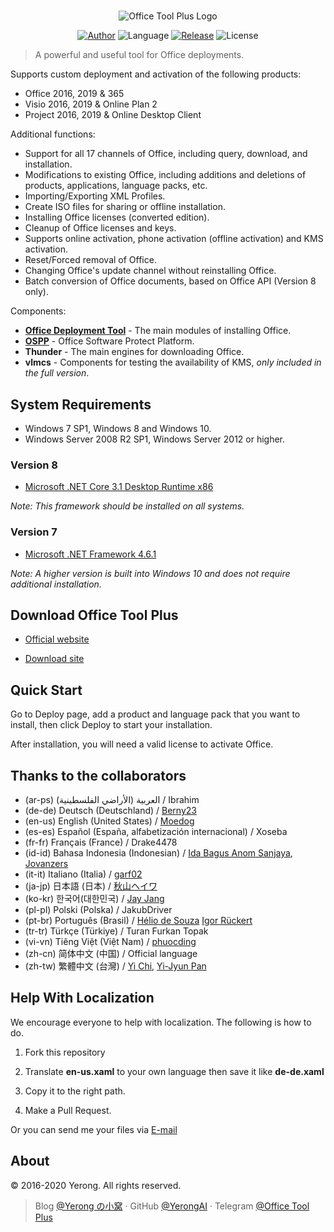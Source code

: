 #

<p align="center">
<img alt="Office Tool Plus Logo" src="https://otp.landian.vip/static/images/logo.png"/>
</p>

<p align="center">
<a href="https://www.coolhub.top/" target="_blank"><img alt="Author" src="https://img.shields.io/badge/Author-Yerong-blue?style=flat-square"/></a>
<img alt="Language" src="https://img.shields.io/badge/Language-C%23-green?style=flat-square"/>
<a href="https://otp.landian.vip/" target="_blank"><img alt="Release" src="https://img.shields.io/github/v/release/YerongAI/Office-Tool?style=flat-square"/></a>
<img alt="License" src="https://img.shields.io/github/license/YerongAI/Office-Tool?style=flat-square"/>
</p>

> A powerful and useful tool for Office deployments.

Supports custom deployment and activation of the following products:

- Office 2016, 2019 & 365
- Visio 2016, 2019 & Online Plan 2
- Project 2016, 2019 & Online Desktop Client

Additional functions:

- Support for all 17 channels of Office, including query, download, and installation.
- Modifications to existing Office, including additions and deletions of products, applications, language packs, etc.
- Importing/Exporting XML Profiles.
- Create ISO files for sharing or offline installation.
- Installing Office licenses (converted edition).
- Cleanup of Office licenses and keys.
- Supports online activation, phone activation (offline activation) and KMS activation.
- Reset/Forced removal of Office.
- Changing Office's update channel without reinstalling Office.
- Batch conversion of Office documents, based on Office API (Version 8 only).

Components:

- **[Office Deployment Tool](https://docs.microsoft.com/en-us/deployoffice/overview-office-deployment-tool)** - The main modules of installing Office.
- **[OSPP](https://docs.microsoft.com/en-us/DeployOffice/vlactivation/tools-to-manage-volume-activation-of-office)** - Office Software Protect Platform.
- **Thunder** - The main engines for downloading Office.
- **vlmcs** - Components for testing the availability of KMS, *only included in the full version*.

## System Requirements

- Windows 7 SP1, Windows 8 and Windows 10.
- Windows Server 2008 R2 SP1, Windows Server 2012 or higher.

### Version 8

- [Microsoft .NET Core 3.1 Desktop Runtime x86](https://dotnet.microsoft.com/download/dotnet-core/3.1)

*Note: This framework should be installed on all systems.*

### Version 7

- [Microsoft .NET Framework 4.6.1](http://go.microsoft.com/fwlink/?LinkId=780597)

*Note: A higher version is built into Windows 10 and does not require additional installation.*

## Download Office Tool Plus

- [Official website](https://otp.landian.vip/)

- [Download site](https://download.coolhub.top/)

## Quick Start

Go to Deploy page, add a product and language pack that you want to install, then click Deploy to start your installation.

After installation, you will need a valid license to activate Office.

## Thanks to the collaborators

- (ar-ps) العربية (الأراضي الفلسطينية) / Ibrahim
- (de-de) Deutsch (Deutschland) / [Berny23](https://steamcommunity.com/id/Berny23)
- (en-us) English (United States) / [Moedog](https://prprpr.love)
- (es-es) Español (España, alfabetización internacional) / Xoseba
- (fr-fr) Français (France) / Drake4478
- (id-id) Bahasa Indonesia (Indonesian) / [Ida Bagus Anom Sanjaya](https://fb.me/Anom.Sanjaya17), [Jovanzers](https://github.com/jovanzers)
- (it-it) Italiano (Italia) / [garf02](https://github.com/garf02)
- (ja-jp) 日本語 (日本) / [秋山ヘイワ](https://github.com/akio1321)
- (ko-kr) 한국어(대한민국) / [Jay Jang](http://www.yaeyaya.com)
- (pl-pl) Polski (Polska) / JakubDriver
- (pt-br) Português (Brasil) / [Hélio de Souza](https://tinyurl.com/hdstec) [Igor Rückert](https://github.com/igorruckert)
- (tr-tr) Türkçe (Türkiye) / Turan Furkan Topak
- (vi-vn) Tiêng Việt (Việt Nam) / [phuocding](https://github.com/phuocding)
- (zh-cn) 简体中文 (中国) / Official language
- (zh-tw) 繁體中文 (台灣) / [Yi Chi](https://www.cotpear.com), [Yi-Jyun Pan](https://github.com/pan93412)

## Help With Localization

We encourage everyone to help with localization. The following is how to do.

1. Fork this repository

2. Translate **en-us.xaml** to your own language then save it like **de-de.xaml**

3. Copy it to the right path.

4. Make a Pull Request.

Or you can send me your files via [E-mail](mailto:yerong@coolhub.top)

## About

© 2016-2020 Yerong. All rights reserved.

> Blog [@Yerong の小窝](https://www.coolhub.top/) · GitHub [@YerongAI](https://github.com/YerongAI) · Telegram [@Office Tool Plus](https://t.me/otp_channel)
